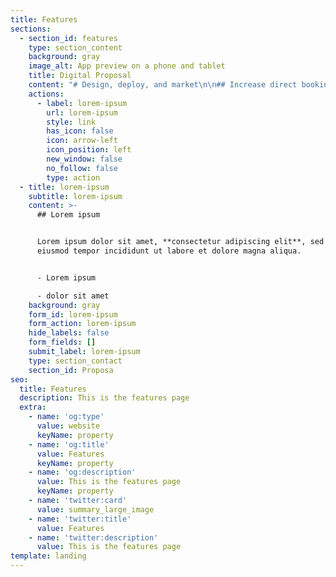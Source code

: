 ```yaml
---
title: Features
sections:
  - section_id: features
    type: section_content
    background: gray
    image_alt: App preview on a phone and tablet
    title: Digital Proposal
    content: "# Design, deploy, and market\n\n## Increase direct bookings\n\nProvide a modern web solution,\nconsisting of two websites, Both with\nunique eye catching style, and online\nbookings. Provide research for online\nmarketing and SEO strategy. Develop\nand deploy online PPC, SEO, and social\nmedia marketing. With the aim of\nincreasing bookings, and brand\nrecognition, both locally and abroad.\n\n# Services\n\n## Overview\n\n*   SEO: Competitor keyword and\n    content analysis\n\n*   PPC Facebook & Google\n    Social media management:\n    Facebook\n\n*   Two modern static websites\n    Stackbit Content management\n    integration\n\n*   GDPR, SSL, meta tags, as standard.\n\n*   Email offer & Newsletter template\n\n*   Feedback form, comment card\n    design, and review monitoring\n\n### Additionally\n\n*   Logo and brand package can be provided\n    seperate\n\n*   Meta tags, GDPR, SSL, all standard.\n\n*   Modern CMS to mange web content without us\n\n*   Feel free to gather info for submission to the\n    onboarding questionaire: websites you like, etc.\n\n# Marketing objective\n\nCreate interactive, stylish modern websites.\nResearch and engage audience, and increase\nbookings via marketing\n\n## Timeline\n\n*   Pay 25% deposit for web work.\n    Receive 48hr start date.\\* Monday\n    15/02 requested.\n\n*   Review graphic representation and\n    wireframe of websites.\n\n*   Review live version and complete 3hr\n    of revisions. 01/03 Pay 25% of\n    remaining balance, plus £1000 data.\n\n*   Pay remaining 50% on satisfaction.\n    Discuss marketing plan, receive first\n    month fees, set budget and begin\n    PPC+Social services.\n\n# Website\n\n£6,600 one time fee, with no VAT\npayable. Free hosting for 12\nmonths, based on 50 designed\nand deployed pages with\nbookings and content\nmanagement system.\n\n\n\n# DATA\n\n£1000 one time fee, with no VAT\npayable. Will enable, SEO and\nPPC. Improving efficiency, and\nspeed Can also be used for\nbranding. You also receive a neat\neasy to use report. Includes\nanlytics integration and\nreporting\n\n\n# Service Outline\n\n## Website Design & Deploy\n\n3 phase design with 3 hours\r\nrevision upon agreed design\r\nWebsite Design\r\nStatic website, top 1% fastest\r\nwebsites world wide, easy to use\r\nContent management, no\r\nWordpress headaches & Google\r\nanalytics.\n\n## Offers\n\n\nDigital vouchers, ability to\r\npurchase online, email template\r\nOffers\n\n## &#xD;&#xA;Data research\n\nA full analysis and report, can be\r\nused for branding, SEO, PPC and\r\nmore. Your own site data, plus\r\ncompetitors and industry\r\naverages. In one simple report.\n\n\\*SEO & PPC packages to be revisited at a later date when they are more sustainable. \n"
    actions:
      - label: lorem-ipsum
        url: lorem-ipsum
        style: link
        has_icon: false
        icon: arrow-left
        icon_position: left
        new_window: false
        no_follow: false
        type: action
  - title: lorem-ipsum
    subtitle: lorem-ipsum
    content: >-
      ## Lorem ipsum


      Lorem ipsum dolor sit amet, **consectetur adipiscing elit**, sed do
      eiusmod tempor incididunt ut labore et dolore magna aliqua.


      - Lorem ipsum

      - dolor sit amet
    background: gray
    form_id: lorem-ipsum
    form_action: lorem-ipsum
    hide_labels: false
    form_fields: []
    submit_label: lorem-ipsum
    type: section_contact
    section_id: Proposa
seo:
  title: Features
  description: This is the features page
  extra:
    - name: 'og:type'
      value: website
      keyName: property
    - name: 'og:title'
      value: Features
      keyName: property
    - name: 'og:description'
      value: This is the features page
      keyName: property
    - name: 'twitter:card'
      value: summary_large_image
    - name: 'twitter:title'
      value: Features
    - name: 'twitter:description'
      value: This is the features page
template: landing
---
```

